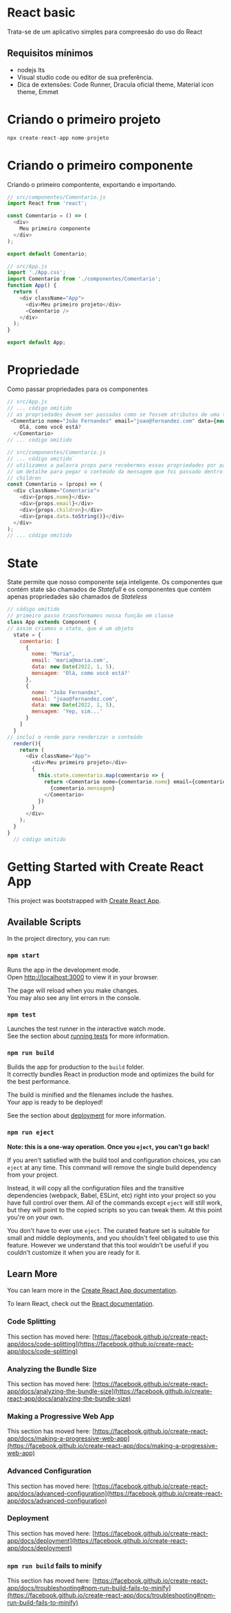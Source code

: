 # React basic
Trata-se de um aplicativo simples para compreesão do uso do React

## Requisitos mínimos
- nodejs lts
- Visual studio code ou editor de sua preferência.
- Dica de extensões: Code Runner, Dracula oficial theme, Material icon theme, Emmet

# Criando o primeiro projeto
```javascript
npx create-react-app nome-projeto
```

# Criando o primeiro componente
Criando o primeiro compontente, exportando e importando.

```javascript
// src/componentes/Comentario.js
import React from 'react';

const Comentario = () => (
  <div>
    Meu primeiro componente
  </div>
);

export default Comentario;

// src/App.js
import './App.css';
import Comentario from './componentes/Comentario';
function App() {
  return (
    <div className="App">
      <div>Meu primeiro projeto</div>
      <Comentario />
    </div>
  );
}

export default App;
```

# Propriedade
Como passar propriedades para os componentes
```javascript
// src/App.js
// ... código omitido
// as propriedades devem ser passadas como se fossem atributos de uma tag
 <Comentario nome="João Fernandez" email="joao@fernandez.com" data={new Date(2022, 1, 5)}>
    Olá, como você está?
  </Comentario>
// ... código omitido

// src/componentes/Comentario.js
// ... código omitido`
// utilizamos a palavra props para recebermos essas propriedades por parâmentro em nosso componente Comentario.js
// um detalhe para pegar o conteúdo da mensagem que foi passado dentro da tag <Comentario> utilizamos a propriedade
// children
const Comentario = (props) => (
  <div className="Comentario">
    <div>{props.nome}</div>
    <div>{props.email}</div>
    <div>{props.children}</div>
    <div>{props.data.toString()}</div>
  </div>
);
// ... código omitido

```
# State
State permite que nosso componente seja inteligente. Os componentes que contém state são chamados de _Statefull_ e os componentes que contém apenas propriedades são chamados de _Stateless_

```javascript
// código omitido
// primeiro passo transformamos nossa função em classe
class App extends Component {
// assim criamos o state, que é um objeto
  state = {
    comentario: [
      {
        nome: "Maria",
        email: 'maria@maria.com',
        data: new Date(2022, 1, 5),
        mensagem: 'Olá, como você está?'
      },
      {
        nome: "João Fernandez",
        email: "joao@fernandez.com",
        data: new Date(2022, 1, 5),
        mensagem: 'Yep, sim...'
      }
    ]
  }
// incluí o rende para renderizar o conteúdo
  render(){
    return (
      <div className="App">
        <div>Meu primeiro projeto</div>
        {
          this.state.comentario.map(comentario => {
            return <Comentario nome={comentario.nome} email={comentario.email} data={comentario.data}>
              {comentario.mensagem}
            </Comentario>
          })
        }
      </div>
    );
  }
}
  // código omitido
```



# Getting Started with Create React App

This project was bootstrapped with [Create React App](https://github.com/facebook/create-react-app).

## Available Scripts

In the project directory, you can run:

### `npm start`

Runs the app in the development mode.\
Open [http://localhost:3000](http://localhost:3000) to view it in your browser.

The page will reload when you make changes.\
You may also see any lint errors in the console.

### `npm test`

Launches the test runner in the interactive watch mode.\
See the section about [running tests](https://facebook.github.io/create-react-app/docs/running-tests) for more information.

### `npm run build`

Builds the app for production to the `build` folder.\
It correctly bundles React in production mode and optimizes the build for the best performance.

The build is minified and the filenames include the hashes.\
Your app is ready to be deployed!

See the section about [deployment](https://facebook.github.io/create-react-app/docs/deployment) for more information.

### `npm run eject`

**Note: this is a one-way operation. Once you `eject`, you can't go back!**

If you aren't satisfied with the build tool and configuration choices, you can `eject` at any time. This command will remove the single build dependency from your project.

Instead, it will copy all the configuration files and the transitive dependencies (webpack, Babel, ESLint, etc) right into your project so you have full control over them. All of the commands except `eject` will still work, but they will point to the copied scripts so you can tweak them. At this point you're on your own.

You don't have to ever use `eject`. The curated feature set is suitable for small and middle deployments, and you shouldn't feel obligated to use this feature. However we understand that this tool wouldn't be useful if you couldn't customize it when you are ready for it.

## Learn More

You can learn more in the [Create React App documentation](https://facebook.github.io/create-react-app/docs/getting-started).

To learn React, check out the [React documentation](https://reactjs.org/).

### Code Splitting

This section has moved here: [https://facebook.github.io/create-react-app/docs/code-splitting](https://facebook.github.io/create-react-app/docs/code-splitting)

### Analyzing the Bundle Size

This section has moved here: [https://facebook.github.io/create-react-app/docs/analyzing-the-bundle-size](https://facebook.github.io/create-react-app/docs/analyzing-the-bundle-size)

### Making a Progressive Web App

This section has moved here: [https://facebook.github.io/create-react-app/docs/making-a-progressive-web-app](https://facebook.github.io/create-react-app/docs/making-a-progressive-web-app)

### Advanced Configuration

This section has moved here: [https://facebook.github.io/create-react-app/docs/advanced-configuration](https://facebook.github.io/create-react-app/docs/advanced-configuration)

### Deployment

This section has moved here: [https://facebook.github.io/create-react-app/docs/deployment](https://facebook.github.io/create-react-app/docs/deployment)

### `npm run build` fails to minify

This section has moved here: [https://facebook.github.io/create-react-app/docs/troubleshooting#npm-run-build-fails-to-minify](https://facebook.github.io/create-react-app/docs/troubleshooting#npm-run-build-fails-to-minify)
